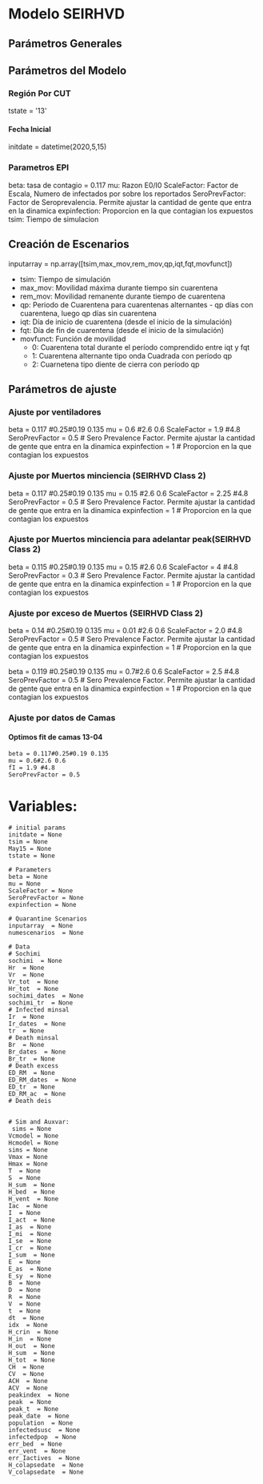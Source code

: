 # Modelo SEIRHVD

## Parámetros Generales


## Parámetros del Modelo
### Región Por CUT 
tstate = '13'
#### Fecha Inicial
initdate = datetime(2020,5,15)

### Parametros EPI
beta: tasa de contagio = 0.117 
mu: Razon E0/I0
ScaleFactor: Factor de Escala, Numero de infectados por sobre los reportados
SeroPrevFactor: Factor de Seroprevalencia. Permite ajustar la cantidad de gente que entra en la dinamica
expinfection: Proporcion en la que contagian los expuestos
tsim: Tiempo de simulacion

## Creación de Escenarios

inputarray = np.array([tsim,max_mov,rem_mov,qp,iqt,fqt,movfunct])

* tsim: Tiempo de simulación
* max_mov: Movilidad máxima durante tiempo sin cuarentena
* rem_mov: Movilidad remanente durante tiempo de cuarentena
* qp: Periodo de Cuarentena para cuarentenas alternantes - qp días con cuarentena, luego qp días sin cuarentena
* iqt: Día de inicio de cuarentena (desde el inicio de la simulación)
* fqt: Día de fin de cuarentena (desde el inicio de la simulación)
* movfunct: Función de movilidad
    * 0: Cuarentena total durante el período comprendido entre iqt y fqt
    * 1: Cuarentena alternante tipo onda Cuadrada con período qp
    * 2: Cuarnetena tipo diente de cierra con período qp





## Parámetros de ajuste

### Ajuste por ventiladores
beta = 0.117 #0.25#0.19 0.135
mu = 0.6 #2.6 0.6
ScaleFactor = 1.9 #4.8
SeroPrevFactor = 0.5 # Sero Prevalence Factor. Permite ajustar la cantidad de gente que entra en la dinamica
expinfection = 1 # Proporcion en la que contagian los expuestos



### Ajuste por Muertos minciencia (SEIRHVD Class 2)
beta = 0.117 #0.25#0.19 0.135
mu = 0.15 #2.6 0.6
ScaleFactor = 2.25 #4.8
SeroPrevFactor = 0.5 # Sero Prevalence Factor. Permite ajustar la cantidad de gente que entra en la dinamica
expinfection = 1 # Proporcion en la que contagian los expuestos



### Ajuste por Muertos minciencia para adelantar peak(SEIRHVD Class 2)

beta = 0.115 #0.25#0.19 0.135
mu = 0.15 #2.6 0.6
ScaleFactor = 4 #4.8
SeroPrevFactor = 0.3 # Sero Prevalence Factor. Permite ajustar la cantidad de gente que entra en la dinamica
expinfection = 1 # Proporcion en la que contagian los expuestos



### Ajuste por exceso de Muertos (SEIRHVD Class 2)
beta = 0.14 #0.25#0.19 0.135
mu = 0.01 #2.6 0.6
ScaleFactor = 2.0 #4.8
SeroPrevFactor = 0.5 # Sero Prevalence Factor. Permite ajustar la cantidad de gente que entra en la dinamica
expinfection = 1 # Proporcion en la que contagian los expuestos





beta = 0.119 #0.25#0.19 0.135
mu = 0.7#2.6 0.6
ScaleFactor = 2.5 #4.8
SeroPrevFactor = 0.5 # Sero Prevalence Factor. Permite ajustar la cantidad de gente que entra en la dinamica
expinfection = 1 # Proporcion en la que contagian los expuestos


### Ajuste por datos de Camas
#### Optimos fit de camas 13-04
    beta = 0.117#0.25#0.19 0.135
    mu = 0.6#2.6 0.6
    fI = 1.9 #4.8
    SeroPrevFactor = 0.5


# Variables:
    # initial params
    initdate = None
    tsim = None
    May15 = None
    tstate = None

    # Parameters
    beta = None
    mu = None
    ScaleFactor = None
    SeroPrevFactor = None
    expinfection = None

    # Quarantine Scenarios
    inputarray  = None 
    numescenarios  = None 

    # Data
    # Sochimi
    sochimi  = None 
    Hr  = None 
    Vr  = None  
    Vr_tot  = None 
    Hr_tot  = None  
    sochimi_dates  = None 
    sochimi_tr  = None 
    # Infected minsal
    Ir  = None 
    Ir_dates  = None 
    tr  = None 
    # Death minsal
    Br  = None 
    Br_dates  = None 
    Br_tr  = None 
    # Death excess
    ED_RM  = None 
    ED_RM_dates  = None 
    ED_tr  = None 
    ED_RM_ac  = None 
    # Death deis 


    # Sim and Auxvar:
     sims = None  
    Vcmodel = None  
    Hcmodel = None  
    sims = None  
    Vmax = None  
    Hmax = None  
    T  = None 
    S  = None
    H_sum  = None
    H_bed  = None
    H_vent  = None
    Iac  = None
    I  = None
    I_act  = None
    I_as  = None
    I_mi  = None
    I_se  = None
    I_cr  = None
    I_sum  = None
    E  = None
    E_as  = None
    E_sy  = None
    B  = None
    D  = None
    R  = None
    V  = None
    t  = None
    dt  = None
    idx  = None
    H_crin  = None
    H_in  = None
    H_out  = None
    H_sum  = None
    H_tot  = None
    CH  = None
    CV  = None
    ACH  = None
    ACV  = None
    peakindex  = None
    peak  = None
    peak_t  = None
    peak_date  = None
    population  = None
    infectedsusc  = None
    infectedpop  = None
    err_bed  = None
    err_vent  = None
    err_Iactives  = None
    H_colapsedate  = None
    V_colapsedate  = None